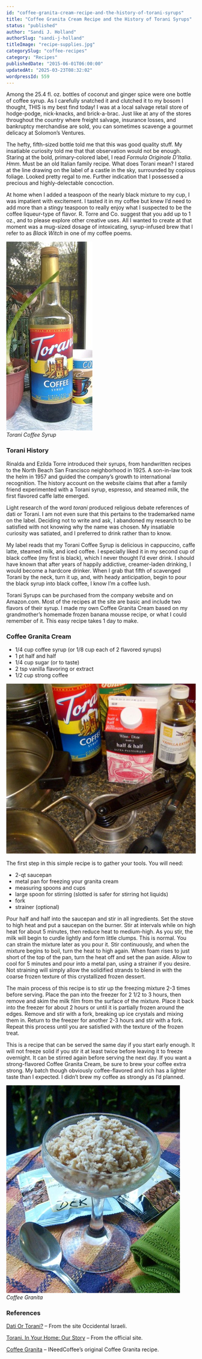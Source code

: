 ```yaml
---
id: "coffee-granita-cream-recipe-and-the-history-of-torani-syrups"
title: "Coffee Granita Cream Recipe and the History of Torani Syrups"
status: "published"
author: "Sandi J. Holland"
authorSlug: "sandi-j-holland"
titleImage: "recipe-supplies.jpg"
categorySlug: "coffee-recipes"
category: "Recipes"
publishedDate: "2015-06-01T06:00:00"
updatedAt: "2025-03-23T08:32:02"
wordpressId: 559
---
```


Among the 25.4 fl. oz. bottles of coconut and ginger spice were one bottle of coffee syrup. As I carefully snatched it and clutched it to my bosom I thought, THIS is my best find today! I was at a local salvage retail store of hodge-podge, nick-knacks, and brick-a-brac. Just like at any of the stores throughout the country where freight salvage, insurance losses, and bankruptcy merchandise are sold, you can sometimes scavenge a gourmet delicacy at Solomon’s Ventures.

The hefty, fifth-sized bottle told me that this was good quality stuff. My insatiable curiosity told me that that observation would not be enough. Staring at the bold, primary-colored label, I read *Formula Originale D’Italia*. *Hmm*. Must be an old Italian family recipe. What does Torani mean? I stared at the line drawing on the label of a castle in the sky, surrounded by copious foliage. Looked pretty regal to me. Further indication that I possessed a precious and highly-delectable concoction.

At home when I added a teaspoon of the nearly black mixture to my cup, I was impatient with excitement. I tasted it in my coffee but knew I’d need to add more than a stingy teaspoon to really enjoy what I suspected to be the coffee liqueur-type of flavor. R. Torre and Co. suggest that you add up to 1 oz., and to please explore other creative uses. All I wanted to create at that moment was a mug-sized dosage of intoxicating, syrup-infused brew that I refer to as *Black Witch* in one of my coffee poems.

![Torani Coffee Syrup](torani11.jpg)  
*Torani Coffee Syrup*

### Torani History

Rinalda and Ezilda Torre introduced their syrups, from handwritten recipes to the North Beach San Francisco neighborhood in 1925. A son-in-law took the helm in 1957 and guided the company’s growth to international recognition. The history account on the website claims that after a family friend experimented with a Torani syrup, espresso, and steamed milk, the first flavored caffe latte emerged.

Light research of the word *torani* produced religious debate references of dati or Torani. I am not even sure that this pertains to the trademarked name on the label. Deciding not to write and ask, I abandoned my research to be satisfied with not knowing why the name was chosen. My insatiable curiosity was satiated, and I preferred to drink rather than to know.

My label reads that my Torani Coffee Syrup is delicious in cappuccino, caffe latte, steamed milk, and iced coffee. I especially liked it in my second cup of black coffee (my first is black), which I never thought I’d ever drink. I should have known that after years of happily addictive, creamer-laden drinking, I would become a hardcore drinker. When I grab that fifth of scavenged Torani by the neck, turn it up, and, with heady anticipation, begin to pour the black syrup into black coffee, I know I’m a coffee lush.

Torani Syrups can be purchased from the company website and on Amazon.com. Most of the recipes at the site are basic and include two flavors of their syrup. I made my own Coffee Granita Cream based on my grandmother’s homemade frozen banana mousse recipe, or what I could remember of it. This easy recipe takes 1 day to make.

### Coffee Granita Cream

-   1/4 cup coffee syrup (or 1/8 cup each of 2 flavored syrups)
-   1 pt half and half
-   1/4 cup sugar (or to taste)
-   2 tsp vanilla flavoring or extract
-   1/2 cup strong coffee

![granita supplies](recipe-supplies.jpg)

The first step in this simple recipe is to gather your tools. You will need:

-   2-qt saucepan
-   metal pan for freezing your granita cream
-   measuring spoons and cups
-   large spoon for stirring (slotted is safer for stirring hot liquids)
-   fork
-   strainer (optional)

Pour half and half into the saucepan and stir in all ingredients. Set the stove to high heat and put a saucepan on the burner. Stir at intervals while on high heat for about 5 minutes, then reduce heat to medium-high. As you stir, the milk will begin to curdle lightly and form little clumps. This is normal. You can strain the mixture later as you pour it. Stir continuously, and when the mixture begins to boil, turn the heat to high again. When foam rises to just short of the top of the pan, turn the heat off and set the pan aside. Allow to cool for 5 minutes and pour into a metal pan, using a strainer if you desire. Not straining will simply allow the solidified strands to blend in with the coarse frozen texture of this crystallized frozen dessert.

The main process of this recipe is to stir up the freezing mixture 2-3 times before serving. Place the pan into the freezer for 2 1/2 to 3 hours, then remove and skim the milk film from the surface of the mixture. Place it back into the freezer for about 2 hours or until it is partially frozen around the edges. Remove and stir with a fork, breaking up ice crystals and mixing them in. Return to the freezer for another 2-3 hours and stir with a fork. Repeat this process until you are satisfied with the texture of the frozen treat.

This is a recipe that can be served the same day if you start early enough. It will not freeze solid if you stir it at least twice before leaving it to freeze overnight. It can be stirred again before serving the next day. If you want a strong-flavored Coffee Granita Cream, be sure to brew your coffee extra strong. My batch though obviously coffee-flavored and rich has a lighter taste than I expected. I didn’t brew my coffee as strongly as I’d planned.

![Coffee Granita](granita.jpg)  
*Coffee Granita*

### References

[Dati Or Torani?](http://web.archive.org/web/20140407233857/http://occidentalisraeli.com/2009/02/05/dati-or-torani/) – From the site Occidental Israeli.

[Torani. In Your Home: Our Story](https://www.torani.com/our-story) – From the official site.

[Coffee Granita](/coffee-granita-cream-recipe-and-the-history-of-torani-syrups/) – INeedCoffee’s original Coffee Granita recipe.
